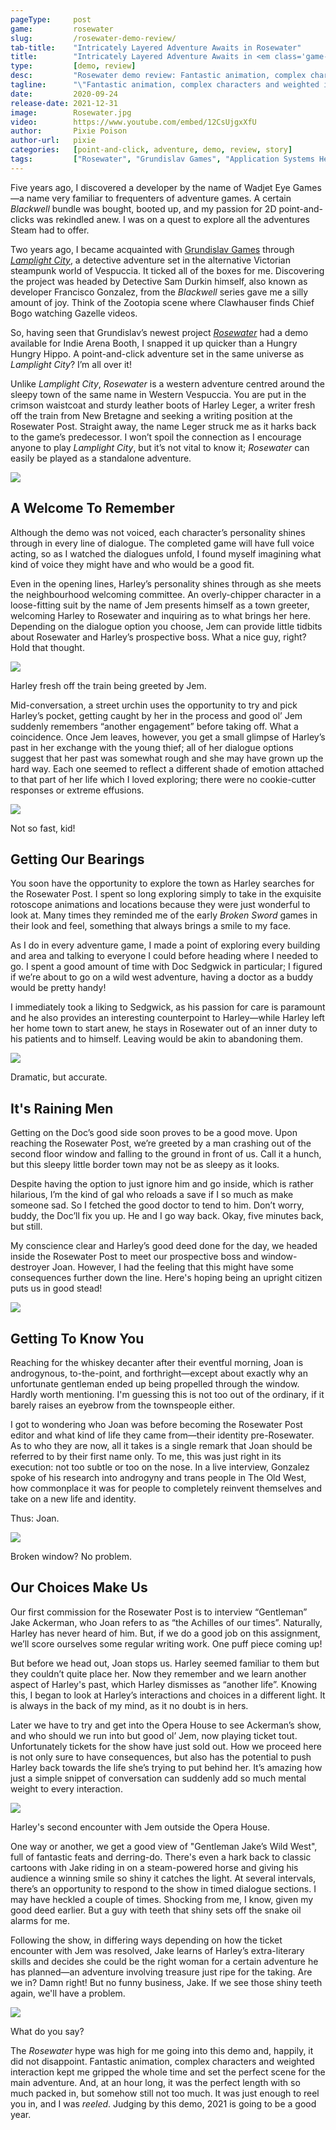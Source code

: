 ```yaml
---
pageType:     post
game:         rosewater
slug:         /rosewater-demo-review/
tab-title:    "Intricately Layered Adventure Awaits in Rosewater"
title:        "Intricately Layered Adventure Awaits in <em class='game-title'>Rosewater</em>"
type:         [demo, review]
desc:         "Rosewater demo review: Fantastic animation, complex characters and weighted interaction kept me gripped the whole time and set the perfect scene for the main adventure. The demo was just enough to reel you in, and I was reeled."
tagline:      "\"Fantastic animation, complex characters and weighted interaction kept me gripped the whole time and set the perfect scene for the main adventure. The demo was just enough to reel you in, and I was reeled.\""
date:         2020-09-24
release-date: 2021-12-31
image:        Rosewater.jpg
video:        https://www.youtube.com/embed/12CsUjgxXfU
author:       Pixie Poison
author-url:   pixie
categories:   [point-and-click, adventure, demo, review, story]
tags:         ["Rosewater", "Grundislav Games", "Application Systems Heidelberg", puzzle, animation]
---
```


Five years ago, I discovered a developer by the name of Wadjet Eye Games—a name very familiar to frequenters of adventure games. A certain *Blackwell* bundle was bought, booted up, and my passion for 2D point-and-clicks was rekindled anew. I was on a quest to explore all the adventures Steam had to offer.

Two years ago, I became acquainted with [Grundislav Games](http://www.grundislavgames.com) through *[Lamplight City](https://store.steampowered.com/app/761460/Lamplight_City/)*, a detective adventure set in the alternative Victorian steampunk world of Vespuccia. It ticked all of the boxes for me. Discovering the project was headed by Detective Sam Durkin himself, also known as developer Francisco Gonzalez, from the *Blackwell* series gave me a silly amount of joy. Think of the Zootopia scene where Clawhauser finds Chief Bogo watching Gazelle videos.

So, having seen that Grundislav’s newest project [*Rosewater*](https://store.steampowered.com/app/1226670/Rosewater/) had a demo available for Indie Arena Booth, I snapped it up quicker than a Hungry Hungry Hippo. A point-and-click adventure set in the same universe as *Lamplight City*? I’m all over it! 

Unlike *Lamplight City*, *Rosewater* is a western adventure centred around the sleepy town of the same name in Western Vespuccia. You are put in the crimson waistcoat and sturdy leather boots of Harley Leger, a writer fresh off the train from New Bretagne and seeking a writing position at the Rosewater Post. Straight away, the name Leger struck me as it harks back to the game’s predecessor. I won’t spoil the connection as I encourage anyone to play *Lamplight City*, but it’s not vital to know it; *Rosewater* can easily be played as a standalone adventure.

![][image0]

## A Welcome To Remember

Although the demo was not voiced, each character’s personality shines through in every line of dialogue. The completed game will have full voice acting, so as I watched the dialogues unfold, I found myself imagining what kind of voice they might have and who would be a good fit.

Even in the opening lines, Harley’s personality shines through as she meets the neighbourhood welcoming committee. An overly-chipper character in a loose-fitting suit by the name of Jem presents himself as a town greeter, welcoming Harley to Rosewater and inquiring as to what brings her here. Depending on the dialogue option you choose, Jem can provide little tidbits about Rosewater and Harley’s prospective boss. What a nice guy, right? Hold that thought.

![][image1]

<figcaption>Harley fresh off the train being greeted by Jem.</figcaption>

Mid-conversation, a street urchin uses the opportunity to try and pick Harley’s pocket, getting caught by her in the process and good ol’ Jem suddenly remembers “another engagement” before taking off. What a coincidence. Once Jem leaves, however, you get a small glimpse of Harley’s past in her exchange with the young thief; all of her dialogue options suggest that her past was somewhat rough and she may have grown up the hard way. Each one seemed to reflect a different shade of emotion attached to that part of her life which I loved exploring; there were no cookie-cutter responses or extreme effusions.

![][image2]

<figcaption>Not so fast, kid!</figcaption>

## Getting Our Bearings

You soon have the opportunity to explore the town as Harley searches for the Rosewater Post. I spent so long exploring simply to take in the exquisite rotoscope animations and locations because they were just wonderful to look at. Many times they reminded me of the early *Broken Sword* games in their look and feel, something that always brings a smile to my face.

As I do in every adventure game, I made a point of exploring every building and area and talking to everyone I could before heading where I needed to go. I spent a good amount of time with Doc Sedgwick in particular; I figured if we’re about to go on a wild west adventure, having a doctor as a buddy would be pretty handy!

I immediately took a liking to Sedgwick, as his passion for care is paramount and he also provides an interesting counterpoint to Harley—while Harley left her home town to start anew, he stays in Rosewater out of an inner duty to his patients and to himself. Leaving would be akin to abandoning them.

![][image3]

<figcaption>Dramatic, but accurate.</figcaption>

## It's Raining Men

Getting on the Doc’s good side soon proves to be a good move. Upon reaching the Rosewater Post, we’re greeted by a man crashing out of the second floor window and falling to the ground in front of us. Call it a hunch, but this sleepy little border town may not be as sleepy as it looks.

Despite having the option to just ignore him and go inside, which is rather hilarious, I’m the kind of gal who reloads a save if I so much as make someone sad. So I fetched the good doctor to tend to him. Don’t worry, buddy, the Doc’ll fix you up. He and I go way back. Okay, five minutes back, but still.

My conscience clear and Harley’s good deed done for the day, we headed inside the Rosewater Post to meet our prospective boss and window-destroyer Joan. However, I had the feeling that this might have some consequences further down the line. Here's hoping being an upright citizen puts us in good stead!

![][image4]

## Getting To Know You

Reaching for the whiskey decanter after their eventful morning, Joan is androgynous, to-the-point, and forthright—except about exactly why an unfortunate gentleman ended up being propelled through the window. Hardly worth mentioning. I'm guessing this is not too out of the ordinary, if it barely raises an eyebrow from the townspeople either. 

I got to wondering who Joan was before becoming the Rosewater Post editor and what kind of life they came from—their identity pre-Rosewater. As to who they are now, all it takes is a single remark that Joan should be referred to by their first name only. To me, this was just right in its execution: not too subtle or too on the nose. In a live interview, Gonzalez spoke of his research into androgyny and trans people in The Old West, how commonplace it was for people to completely reinvent themselves and take on a new life and identity. 

Thus: Joan.

![][image5]

<figcaption>Broken window? No problem.</figcaption>

## Our Choices Make Us

Our first commission for the Rosewater Post is to interview “Gentleman” Jake Ackerman, who Joan refers to as “the Achilles of our times”. Naturally, Harley has never heard of him. But, if we do a good job on this assignment, we’ll score ourselves some regular writing work. One puff piece coming up!

But before we head out, Joan stops us. Harley seemed familiar to them but they couldn’t quite place her. Now they remember and we learn another aspect of Harley's past, which Harley dismisses as “another life”. Knowing this, I began to look at Harley’s interactions and choices in a different light. It is always in the back of my mind, as it no doubt is in hers.

Later we have to try and get into the Opera House to see Ackerman’s show, and who should we run into but good ol’ Jem, now playing ticket tout. Unfortunately tickets for the show have just sold out. How we proceed here is not only sure to have consequences, but also has the potential to push Harley back towards the life she’s trying to put behind her. It’s amazing how just a simple snippet of conversation can suddenly add so much mental weight to every interaction.

![][image6]

<figcaption>Harley's second encounter with Jem outside the Opera House.</figcaption>

One way or another, we get a good view of "Gentleman Jake’s Wild West", full of fantastic feats and derring-do. There's even a hark back to classic cartoons with Jake riding in on a steam-powered horse and giving his audience a winning smile so shiny it catches the light. At several intervals, there’s an opportunity to respond to the show in timed dialogue sections. I may have heckled a couple of times. Shocking from me, I know, given my good deed earlier. But a guy with teeth that shiny sets off the snake oil alarms for me.

Following the show, in differing ways depending on how the ticket encounter with Jem was resolved, Jake learns of Harley’s extra-literary skills and decides she could be the right woman for a certain adventure he has planned—an adventure involving treasure just ripe for the taking. Are we in? Damn right! But no funny business, Jake. If we see those shiny teeth again, we'll have a problem.

![][image7]

<figcaption>What do you say?</figcaption>

The *Rosewater* hype was high for me going into this demo and, happily, it did not disappoint. Fantastic animation, complex characters and weighted interaction kept me gripped the whole time and set the perfect scene for the main adventure. And, at an hour long, it was the perfect length with so much packed in, but somehow still not too much. It was just enough to reel you in, and I was *reeled*. Judging by this demo, 2021 is going to be a good year.

[image0]: /images/post/rosewater/Rosewater0.png
[image1]: /images/post/rosewater/Rosewater1.png
[image2]: /images/post/rosewater/Rosewater2.png
[image3]: /images/post/rosewater/Rosewater3.png
[image4]: /images/post/rosewater/Rosewater4.png
[image5]: /images/post/rosewater/Rosewater5.png
[image6]: /images/post/rosewater/Rosewater6.png
[image7]: /images/post/rosewater/Rosewater7.png
